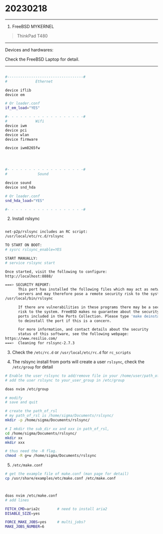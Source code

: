 # 20230218
---

1. FreeBSD MYKERNEL

> ThinkPad T480
---
Devices and hardwares:

Check the FreeBSD Laptop for detail.

---


```bash

#-----------------------------------#
#             Ethernet

device iflib
device em

# Or loader.conf
if_em_load="YES"

#- - - - - - - - - - - - - - - - - -#
#             Wifi
device iwm
device pci
device wlan
device firmware

device iwm8265fw




#- - - - - - - - - - - - - - - - - -#
#              Sound 

device sound
device snd_hda

# Or loader.conf
snd_hda_load="YES"

#- - - - - - - - - - - - - - - - - -#

```

2. Install rslsync

```bash

net-p2p/rslsync includes an RC script:
/usr/local/etc/rc.d/rslsync

TO START ON BOOT:
# sysrc rslsync_enable=YES

START MANUALLY:
# service rslsync start

Once started, visit the following to configure:
http://localhost:8888/

===> SECURITY REPORT: 
      This port has installed the following files which may act as network
      servers and may therefore pose a remote security risk to the system.
/usr/local/bin/rslsync

      If there are vulnerabilities in these programs there may be a security
      risk to the system. FreeBSD makes no guarantee about the security of
      ports included in the Ports Collection. Please type 'make deinstall'
      to deinstall the port if this is a concern.

      For more information, and contact details about the security
      status of this software, see the following webpage: 
https://www.resilio.com/
===>  Cleaning for rslsync-2.7.3

```

3. Check the `/etc/rc.d` or `/usr/local/etc/rc.d` for `rc_scripts`


4. The rslsync install from ports will create a user `rslsync`, check the `/etc/group` for detail

```bash
# Enable the user rslsync to add/remove file in your /home/user/path_of_rsl 
# add the user rslsync to your_user_group in /etc/group

doas nvim /etc/group

# modify
# save and quit

# create the path_of_rsl
# my path_of_rsl is /home/sigma/Documents/rslsync/
mkdir -p /home/sigma/Documents/rslsync/

# I mkdir the sub_dir xx and xxx in path_of_rsl, 
cd /home/sigma/Documents/rslsync/
mkdir xx
mkdir xxx

# thus need the -R flag.  
chmod -R g+w /home/sigma/Documents/rslsync


```
5. `/etc/make.conf`
```bash
# get the example file of make.conf (man page for detail)
cp /usr/share/examples/etc/make.conf /etc/make.conf



doas nvim /etc/make.conf
# add lines 

FETCH_CMD=aria2c		# need to install aria2
DISABLE_SIZE=yes		

FORCE_MAKE_JOBS=yes		# multi_jobs?
MAKE_JOBS_NUMBER=6


```



